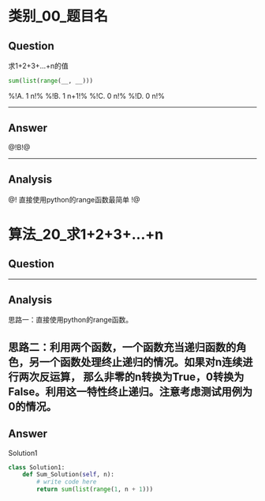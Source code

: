 # 类别_00_题目名


## Question
求1+2+3+...+n的值

```python
sum(list(range(__, __)))
```

%!A. 1  n!%
%!B. 1  n+1!%
%!C. 0  n!%
%!D. 0  n!%

----

## Answer
@!B!@

----

## Analysis
@!
直接使用python的range函数最简单
!@



# 算法_20_求1+2+3+...+n


## Question

----

## Analysis
思路一：直接使用python的range函数。

思路二：利用两个函数，一个函数充当递归函数的角色，另一个函数处理终止递归的情况。如果对n连续进行两次反运算，
那么非零的n转换为True，0转换为False。利用这一特性终止递归。注意考虑测试用例为0的情况。
----

## Answer
Solution1
```python
class Solution1:
    def Sum_Solution(self, n):
        # write code here
        return sum(list(range(1, n + 1)))
```